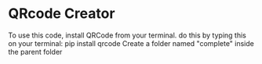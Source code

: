 # QRcode Creator

To use this code, install QRCode from your terminal. do this by typing this on your terminal:
pip install qrcode
Create a folder named "complete" inside the parent folder
